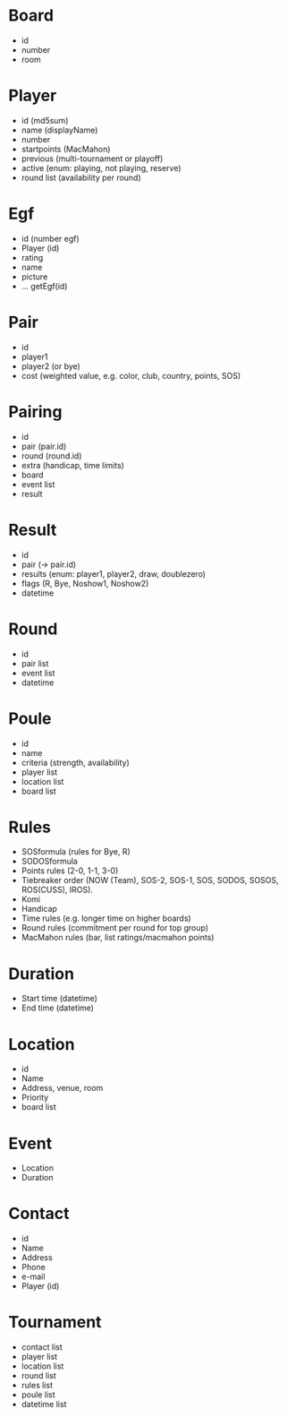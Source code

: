 Board
=====
- id
- number
- room

Player
======
- id (md5sum)
- name (displayName)
- number
- startpoints (MacMahon)
- previous (multi-tournament or playoff)
- active (enum: playing, not playing, reserve)
- round list (availability per round)

Egf
===
- id (number egf)
- Player (id)
- rating
- name
- picture
- ... getEgf(id)

Pair
====
- id
- player1
- player2 (or bye)
- cost (weighted value, e.g. color, club, country, points, SOS)

Pairing
=======
- id
- pair (pair.id)
- round (round.id)
- extra (handicap, time limits)
- board
- event list
- result

Result
======
- id
- pair (-> pair.id)
- results (enum: player1, player2, draw, doublezero)
- flags (R, Bye, Noshow1, Noshow2)
- datetime

Round
=====
- id
- pair list
- event list
- datetime

Poule
=====
- id
- name
- criteria (strength, availability)
- player list
- location list
- board list

Rules
=====
- SOSformula   (rules for Bye, R)
- SODOSformula
- Points rules (2-0, 1-1, 3-0)
- Tiebreaker order (NOW (Team), SOS-2, SOS-1, SOS, SODOS, SOSOS, ROS(CUSS), IROS).
- Komi
- Handicap
- Time rules (e.g. longer time on higher boards)
- Round rules (commitment per round for top group)
- MacMahon rules (bar, list ratings/macmahon points)

Duration
========
- Start time (datetime)
- End time (datetime)

Location
========
- id
- Name
- Address, venue, room
- Priority
- board list

Event
=====
- Location
- Duration

Contact
=======
- id
- Name
- Address
- Phone
- e-mail
- Player (id)

Tournament
==========
- contact list
- player list
- location list
- round list
- rules list
- poule list
- datetime list


